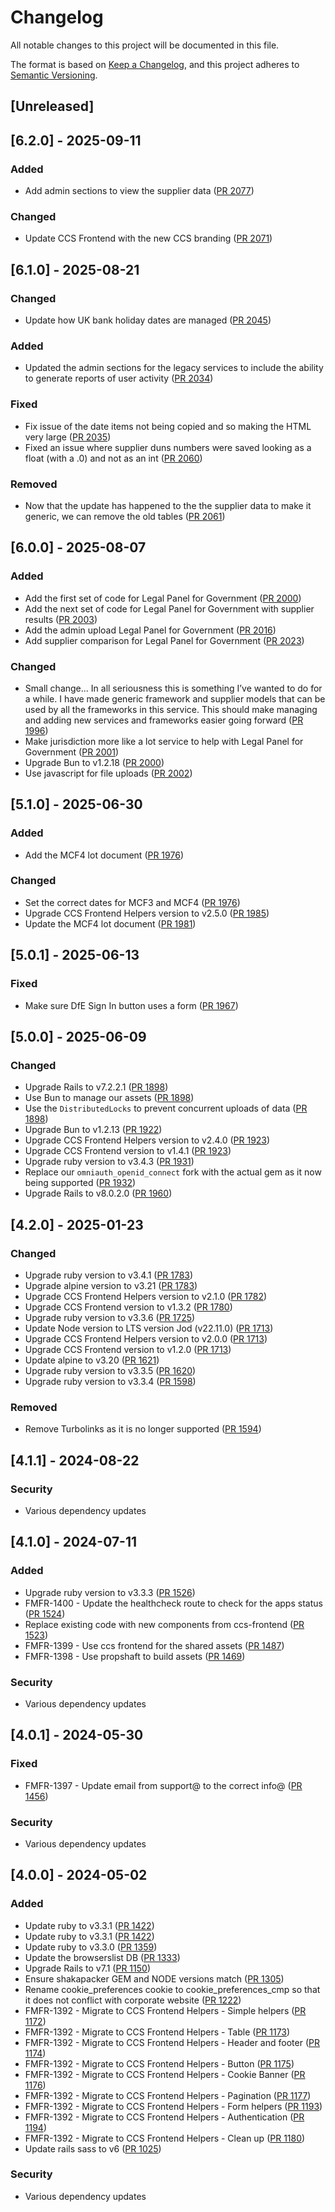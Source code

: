 # Changelog

All notable changes to this project will be documented in this file.

The format is based on [Keep a Changelog](https://keepachangelog.com/en/1.1.0/),
and this project adheres to [Semantic Versioning](https://semver.org/spec/v2.0.0.html).

## [Unreleased]

## [6.2.0] - 2025-09-11

### Added

- Add admin sections to view the supplier data ([PR 2077](https://github.com/Crown-Commercial-Service/crown-marketplace-legacy/pull/2077))

### Changed

- Update CCS Frontend with the new CCS branding ([PR 2071](https://github.com/Crown-Commercial-Service/crown-marketplace-legacy/pull/2071))

## [6.1.0] - 2025-08-21

### Changed

- Update how UK bank holiday dates are managed ([PR 2045](https://github.com/Crown-Commercial-Service/crown-marketplace-legacy/pull/2045))

### Added

- Updated the admin sections for the legacy services to include the ability to generate reports of user activity ([PR 2034](https://github.com/Crown-Commercial-Service/crown-marketplace-legacy/pull/2034))

### Fixed

- Fix issue of the date items not being copied and so making the HTML very large ([PR 2035](https://github.com/Crown-Commercial-Service/crown-marketplace-legacy/pull/2035))
- Fixed an issue where supplier duns numbers were saved looking as a float (with a .0) and not as an int ([PR 2060](https://github.com/Crown-Commercial-Service/crown-marketplace-legacy/pull/2060))

### Removed

- Now that the update has happened to the the supplier data to make it generic, we can remove the old tables ([PR 2061](https://github.com/Crown-Commercial-Service/crown-marketplace-legacy/pull/2061))

## [6.0.0] - 2025-08-07

### Added

- Add the first set of code for Legal Panel for Government ([PR 2000](https://github.com/Crown-Commercial-Service/crown-marketplace-legacy/pull/2000))
- Add the next set of code for Legal Panel for Government with supplier results ([PR 2003](https://github.com/Crown-Commercial-Service/crown-marketplace-legacy/pull/2003))
- Add the admin upload Legal Panel for Government ([PR 2016](https://github.com/Crown-Commercial-Service/crown-marketplace-legacy/pull/2016))
- Add supplier comparison for Legal Panel for Government ([PR 2023](https://github.com/Crown-Commercial-Service/crown-marketplace-legacy/pull/2023))

### Changed

- Small change...
  In all seriousness this is something I’ve wanted to do for a while.
  I have made generic framework and supplier models that can be used by all the frameworks in this service.
  This should make managing and adding new services and frameworks easier going forward ([PR 1996](https://github.com/Crown-Commercial-Service/crown-marketplace-legacy/pull/1996))
- Make jurisdiction more like a lot service to help with Legal Panel for Government ([PR 2001](https://github.com/Crown-Commercial-Service/crown-marketplace-legacy/pull/2001))
- Upgrade Bun to v1.2.18 ([PR 2000](https://github.com/Crown-Commercial-Service/crown-marketplace-legacy/pull/2000))
- Use javascript for file uploads ([PR 2002](https://github.com/Crown-Commercial-Service/crown-marketplace-legacy/pull/2002))

## [5.1.0] - 2025-06-30

### Added

- Add the MCF4 lot document ([PR 1976](https://github.com/Crown-Commercial-Service/crown-marketplace-legacy/pull/1976))

### Changed

- Set the correct dates for MCF3 and MCF4 ([PR 1976](https://github.com/Crown-Commercial-Service/crown-marketplace-legacy/pull/1976))
- Upgrade CCS Frontend Helpers version to v2.5.0 ([PR 1985](https://github.com/Crown-Commercial-Service/crown-marketplace/pull/1985))
- Update the MCF4 lot document ([PR 1981](https://github.com/Crown-Commercial-Service/crown-marketplace-legacy/pull/1981))

## [5.0.1] - 2025-06-13

### Fixed

 - Make sure DfE Sign In button uses a form ([PR 1967](https://github.com/Crown-Commercial-Service/crown-marketplace-legacy/pull/1967))

## [5.0.0] - 2025-06-09

### Changed

- Upgrade Rails to v7.2.2.1 ([PR 1898](https://github.com/Crown-Commercial-Service/crown-marketplace-legacy/pull/1898))
- Use Bun to manage our assets ([PR 1898](https://github.com/Crown-Commercial-Service/crown-marketplace-legacy/pull/1898))
- Use the `DistributedLocks` to prevent concurrent uploads of data ([PR 1898](https://github.com/Crown-Commercial-Service/crown-marketplace-legacy/pull/1898))
- Upgrade Bun to v1.2.13 ([PR 1922](https://github.com/Crown-Commercial-Service/crown-marketplace-legacy/pull/1922))
- Upgrade CCS Frontend Helpers version to v2.4.0 ([PR 1923](https://github.com/Crown-Commercial-Service/crown-marketplace-legacy/pull/1923))
- Upgrade CCS Frontend version to v1.4.1 ([PR 1923](https://github.com/Crown-Commercial-Service/crown-marketplace-legacy/pull/1923))
- Upgrade ruby version to v3.4.3 ([PR 1931](https://github.com/Crown-Commercial-Service/crown-marketplace-legacy/pull/1931))
- Replace our `omniauth_openid_connect` fork with the actual gem as it now being supported ([PR 1932](https://github.com/Crown-Commercial-Service/crown-marketplace-legacy/pull/1932))
- Upgrade Rails to v8.0.2.0 ([PR 1960](https://github.com/Crown-Commercial-Service/crown-marketplace-legacy/pull/1960))

## [4.2.0] - 2025-01-23

### Changed

- Upgrade ruby version to v3.4.1 ([PR 1783](https://github.com/Crown-Commercial-Service/crown-marketplace-legacy/pull/1783))
- Upgrade alpine version to v3.21 ([PR 1783](https://github.com/Crown-Commercial-Service/crown-marketplace-legacy/pull/1783))
- Upgrade CCS Frontend Helpers version to v2.1.0 ([PR 1782](https://github.com/Crown-Commercial-Service/crown-marketplace-legacy/pull/1782))
- Upgrade CCS Frontend version to v1.3.2 ([PR 1780](https://github.com/Crown-Commercial-Service/crown-marketplace-legacy/pull/1780))
- Upgrade ruby version to v3.3.6 ([PR 1725](https://github.com/Crown-Commercial-Service/crown-marketplace-legacy/pull/1725))
- Update Node version to LTS version Jod (v22.11.0) ([PR 1713](https://github.com/Crown-Commercial-Service/crown-marketplace-legacy/pull/1713))
- Upgrade CCS Frontend Helpers version to v2.0.0 ([PR 1713](https://github.com/Crown-Commercial-Service/crown-marketplace-legacy/pull/1713))
- Upgrade CCS Frontend version to v1.2.0 ([PR 1713](https://github.com/Crown-Commercial-Service/crown-marketplace-legacy/pull/1713))
- Update alpine to v3.20 ([PR 1621](https://github.com/Crown-Commercial-Service/crown-marketplace-legacy/pull/1621))
- Upgrade ruby version to v3.3.5 ([PR 1620](https://github.com/Crown-Commercial-Service/crown-marketplace-legacy/pull/1620))
- Upgrade ruby version to v3.3.4 ([PR 1598](https://github.com/Crown-Commercial-Service/crown-marketplace-legacy/pull/1598))

### Removed

- Remove Turbolinks as it is no longer supported ([PR 1594](https://github.com/Crown-Commercial-Service/crown-marketplace-legacy/pull/1594))

## [4.1.1] - 2024-08-22

### Security

- Various dependency updates

## [4.1.0] - 2024-07-11

### Added

- Upgrade ruby version to v3.3.3 ([PR 1526](https://github.com/Crown-Commercial-Service/crown-marketplace-legacy/pull/1526))
- FMFR-1400 - Update the healthcheck route to check for the apps status ([PR 1524](https://github.com/Crown-Commercial-Service/crown-marketplace-legacy/pull/1524))
- Replace existing code with new components from ccs-frontend ([PR 1523](https://github.com/Crown-Commercial-Service/crown-marketplace-legacy/pull/1523))
- FMFR-1399 - Use ccs frontend for the shared assets ([PR 1487](https://github.com/Crown-Commercial-Service/crown-marketplace-legacy/pull/1487))
- FMFR-1398 - Use propshaft to build assets ([PR 1469](https://github.com/Crown-Commercial-Service/crown-marketplace-legacy/pull/1469))

### Security

- Various dependency updates

## [4.0.1] - 2024-05-30

### Fixed

- FMFR-1397 - Update email from support@ to the correct info@ ([PR 1456](https://github.com/Crown-Commercial-Service/crown-marketplace-legacy/pull/1456))

### Security

- Various dependency updates

## [4.0.0] - 2024-05-02

### Added

- Update ruby to v3.3.1 ([PR 1422](https://github.com/Crown-Commercial-Service/crown-marketplace-legacy/pull/1422))
- Update ruby to v3.3.1 ([PR 1422](https://github.com/Crown-Commercial-Service/crown-marketplace-legacy/pull/1422))
- Update ruby to v3.3.0 ([PR 1359](https://github.com/Crown-Commercial-Service/crown-marketplace-legacy/pull/1359))
- Update the browserslist DB ([PR 1333](https://github.com/Crown-Commercial-Service/crown-marketplace-legacy/pull/1333))
- Upgrade Rails to v7.1 ([PR 1150](https://github.com/Crown-Commercial-Service/crown-marketplace-legacy/pull/1150))
- Ensure shakapacker GEM and NODE versions match ([PR 1305](https://github.com/Crown-Commercial-Service/crown-marketplace-legacy/pull/1305))
- Rename cookie_preferences cookie to cookie_preferences_cmp so that it does not conflict with corporate website ([PR 1222](https://github.com/Crown-Commercial-Service/crown-marketplace-legacy/pull/1222))
- FMFR-1392 - Migrate to CCS Frontend Helpers - Simple helpers ([PR 1172](https://github.com/Crown-Commercial-Service/crown-marketplace-legacy/pull/1172))
- FMFR-1392 - Migrate to CCS Frontend Helpers - Table ([PR 1173](https://github.com/Crown-Commercial-Service/crown-marketplace-legacy/pull/1173))
- FMFR-1392 - Migrate to CCS Frontend Helpers - Header and footer ([PR 1174](https://github.com/Crown-Commercial-Service/crown-marketplace-legacy/pull/1174))
- FMFR-1392 - Migrate to CCS Frontend Helpers - Button ([PR 1175](https://github.com/Crown-Commercial-Service/crown-marketplace-legacy/pull/1175))
- FMFR-1392 - Migrate to CCS Frontend Helpers - Cookie Banner ([PR 1176](https://github.com/Crown-Commercial-Service/crown-marketplace-legacy/pull/1176))
- FMFR-1392 - Migrate to CCS Frontend Helpers - Pagination ([PR 1177](https://github.com/Crown-Commercial-Service/crown-marketplace-legacy/pull/1177))
- FMFR-1392 - Migrate to CCS Frontend Helpers - Form helpers ([PR 1193](https://github.com/Crown-Commercial-Service/crown-marketplace-legacy/pull/1193))
- FMFR-1392 - Migrate to CCS Frontend Helpers - Authentication ([PR 1194](https://github.com/Crown-Commercial-Service/crown-marketplace-legacy/pull/1194))
- FMFR-1392 - Migrate to CCS Frontend Helpers - Clean up ([PR 1180](https://github.com/Crown-Commercial-Service/crown-marketplace-legacy/pull/1180))
- Update rails sass to v6 ([PR 1025](https://github.com/Crown-Commercial-Service/crown-marketplace-legacy/pull/1025))

### Security

- Various dependency updates
